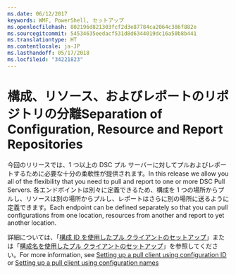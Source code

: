 ```yaml
---
ms.date: 06/12/2017
keywords: WMF, PowerShell, セットアップ
ms.openlocfilehash: 802196d821303fcf2d3e87784ca2064c386f882e
ms.sourcegitcommit: 54534635eedacf531d8d6344019dc16a50b8b441
ms.translationtype: HT
ms.contentlocale: ja-JP
ms.lasthandoff: 05/17/2018
ms.locfileid: "34221823"
---
```

# <a name="separation-of-configuration-resource-and-report-repositories"></a><span data-ttu-id="192c3-102">構成、リソース、およびレポートのリポジトリの分離</span><span class="sxs-lookup"><span data-stu-id="192c3-102">Separation of Configuration, Resource and Report Repositories</span></span>

<span data-ttu-id="192c3-103">今回のリリースでは、1 つ以上の DSC プル サーバーに対してプルおよびレポートするために必要な十分の柔軟性が提供されます。</span><span class="sxs-lookup"><span data-stu-id="192c3-103">In this release we allow you all of the flexibility that you need to pull and report to one or more DSC Pull Servers.</span></span> <span data-ttu-id="192c3-104">各エンドポイントは別々に定義できるため、構成を 1 つの場所からプルし、リソースは別の場所からプルし、レポートはさらに別の場所に送るように定義できます。</span><span class="sxs-lookup"><span data-stu-id="192c3-104">Each endpoint can be defined separately so that you can pull configurations from one location, resources from another and report to yet another location.</span></span>

<span data-ttu-id="192c3-105">詳細については、「[構成 ID を使用したプル クライアントのセットアップ](https://msdn.microsoft.com/powershell/dsc/pullclientconfigid)」または「[構成名を使用したプル クライアントのセットアップ](https://msdn.microsoft.com/powershell/dsc/pullclientconfignames)」を参照してください。</span><span class="sxs-lookup"><span data-stu-id="192c3-105">For more information, see [Setting up a pull client using configuration ID](https://msdn.microsoft.com/powershell/dsc/pullclientconfigid) or [Setting up a pull client using configuration names](https://msdn.microsoft.com/powershell/dsc/pullclientconfignames)</span></span>
